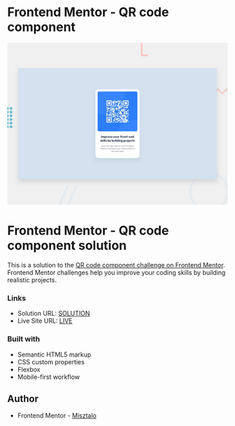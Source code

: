 # Frontend Mentor - QR code component

![Design preview for the QR code component coding challenge](./design/desktop-preview.jpg)

# Frontend Mentor - QR code component solution

This is a solution to the [QR code component challenge on Frontend Mentor](https://www.frontendmentor.io/challenges/qr-code-component-iux_sIO_H). Frontend Mentor challenges help you improve your coding skills by building realistic projects.

### Links

- Solution URL: [SOLUTION](https://your-solution-url.com)
- Live Site URL: [LIVE](https://misztalo.github.io/Frontend-Mentor-QR-code-component/)

### Built with

- Semantic HTML5 markup
- CSS custom properties
- Flexbox
- Mobile-first workflow

## Author

- Frontend Mentor - [Misztalo](https://www.frontendmentor.io/profile/Misztalo)
